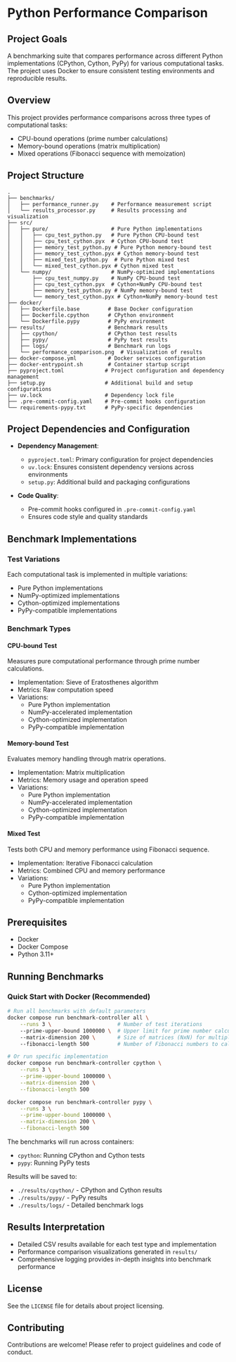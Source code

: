 # Python Performance Comparison

## Project Goals
A benchmarking suite that compares performance across different Python implementations (CPython, Cython, PyPy) for various computational tasks. The project uses Docker to ensure consistent testing environments and reproducible results.

## Overview
This project provides performance comparisons across three types of computational tasks:
- CPU-bound operations (prime number calculations)
- Memory-bound operations (matrix multiplication)
- Mixed operations (Fibonacci sequence with memoization)

## Project Structure
```
.
├── benchmarks/
│   ├── performance_runner.py    # Performance measurement script
│   └── results_processor.py     # Results processing and visualization
├── src/
│   ├── pure/                    # Pure Python implementations
│   │   ├── cpu_test_python.py   # Pure Python CPU-bound test
│   │   ├── cpu_test_cython.pyx  # Cython CPU-bound test
│   │   ├── memory_test_python.py # Pure Python memory-bound test
│   │   ├── memory_test_cython.pyx # Cython memory-bound test
│   │   ├── mixed_test_python.py  # Pure Python mixed test
│   │   └── mixed_test_cython.pyx # Cython mixed test
│   └── numpy/                   # NumPy-optimized implementations
│       ├── cpu_test_numpy.py    # NumPy CPU-bound test
│       ├── cpu_test_cython.pyx  # Cython+NumPy CPU-bound test
│       ├── memory_test_python.py # NumPy memory-bound test
│       └── memory_test_cython.pyx # Cython+NumPy memory-bound test
├── docker/
│   ├── Dockerfile.base         # Base Docker configuration
│   ├── Dockerfile.cpython      # CPython environment
│   └── Dockerfile.pypy         # PyPy environment
├── results/                    # Benchmark results
│   ├── cpython/                # CPython test results
│   ├── pypy/                   # PyPy test results
│   ├── logs/                   # Benchmark run logs
│   └── performance_comparison.png  # Visualization of results
├── docker-compose.yml          # Docker services configuration
├── docker-entrypoint.sh        # Container startup script
├── pyproject.toml             # Project configuration and dependency management
├── setup.py                   # Additional build and setup configurations
├── uv.lock                    # Dependency lock file
├── .pre-commit-config.yaml    # Pre-commit hooks configuration
└── requirements-pypy.txt      # PyPy-specific dependencies
```

## Project Dependencies and Configuration
- **Dependency Management**: 
  - `pyproject.toml`: Primary configuration for project dependencies
  - `uv.lock`: Ensures consistent dependency versions across environments
  - `setup.py`: Additional build and packaging configurations

- **Code Quality**:
  - Pre-commit hooks configured in `.pre-commit-config.yaml`
  - Ensures code style and quality standards

## Benchmark Implementations

### Test Variations
Each computational task is implemented in multiple variations:
- Pure Python implementations
- NumPy-optimized implementations
- Cython-optimized implementations
- PyPy-compatible implementations

### Benchmark Types

#### CPU-bound Test
Measures pure computational performance through prime number calculations.
- Implementation: Sieve of Eratosthenes algorithm
- Metrics: Raw computation speed
- Variations:
  - Pure Python implementation
  - NumPy-accelerated implementation
  - Cython-optimized implementation
  - PyPy-compatible implementation

#### Memory-bound Test
Evaluates memory handling through matrix operations.
- Implementation: Matrix multiplication 
- Metrics: Memory usage and operation speed
- Variations:
  - Pure Python implementation
  - NumPy-accelerated implementation
  - Cython-optimized implementation
  - PyPy-compatible implementation

#### Mixed Test
Tests both CPU and memory performance using Fibonacci sequence.
- Implementation: Iterative Fibonacci calculation
- Metrics: Combined CPU and memory performance
- Variations:
  - Pure Python implementation
  - Cython-optimized implementation
  - PyPy-compatible implementation

## Prerequisites
- Docker
- Docker Compose
- Python 3.11+

## Running Benchmarks

### Quick Start with Docker (Recommended)
```bash
# Run all benchmarks with default parameters
docker compose run benchmark-controller all \
    --runs 3 \                     # Number of test iterations
    --prime-upper-bound 1000000 \  # Upper limit for prime number calculations
    --matrix-dimension 200 \       # Size of matrices (NxN) for multiplication
    --fibonacci-length 500         # Number of Fibonacci numbers to calculate

# Or run specific implementation
docker compose run benchmark-controller cpython \
    --runs 3 \
    --prime-upper-bound 1000000 \
    --matrix-dimension 200 \
    --fibonacci-length 500

docker compose run benchmark-controller pypy \
    --runs 3 \
    --prime-upper-bound 1000000 \
    --matrix-dimension 200 \
    --fibonacci-length 500
```

The benchmarks will run across containers:
- `cpython`: Running CPython and Cython tests
- `pypy`: Running PyPy tests

Results will be saved to:
- `./results/cpython/` - CPython and Cython results
- `./results/pypy/` - PyPy results
- `./results/logs/` - Detailed benchmark logs

## Results Interpretation
- Detailed CSV results available for each test type and implementation
- Performance comparison visualizations generated in `results/`
- Comprehensive logging provides in-depth insights into benchmark performance

## License
See the `LICENSE` file for details about project licensing.

## Contributing
Contributions are welcome! Please refer to project guidelines and code of conduct.
